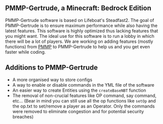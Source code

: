 ## PMMP-Gertrude, a Minecraft: Bedrock Edition

PMMP-Gertrude software is based on Lifeboat's Steadfast2. The goal of PMMP-Gertrude is to ensure maximum performance while also having the latest features. This software is highly optimized thus lacking features that you might want. The ideal use for this software is to run a lobby in which there will be a lot of players. We are working on adding features (mostly functions) from
<a href="https://pmmp.io"> PMMP</a> to PMMP-Gertrude to help us and you get even faster while coding.


## Additions to PMMP-Gertrude

 * A more organised way to store configs
 * A way to enable or disable commands in the YML file of the software
 * An easier way to create Entities using the `createBaseNBT` function
 * The removal of non-crucial features like OP command, say command, etc... (Bear in mind you can still use all the op functions like `setOp` and the op.txt to set/remove a player as an Operator. Only the commands were removed to eliminate congestion and for potential security breaches)
